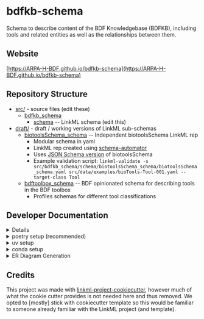 # bdfkb-schema

Schema to describe content of the BDF Knowledgebase (BDFKB), including tools and related entities as well as the relationships between them.

## Website

[https://ARPA-H-BDF.github.io/bdfkb-schema](https://ARPA-H-BDF.github.io/bdfkb-schema)

## Repository Structure

* [src/](src/) - source files (edit these)
  * [bdfkb_schema](src/bdfkb_schema)
    * [schema](src/bdfkb_schema/schema) -- LinkML schema
      (edit this)
* [draft/](draft/) - draft / working versions of LinkML sub-schemas
  * [biotoolsSchema_schema](src/bdfkb_schema/schema/biotoolsSchema_schema/) -- Independent biotoolsSchema LinkML rep
    * Modular schema in yaml
    * LinkML rep created using [schema-automator](https://github.com/linkml/schema-automator)
    * Uses [JSON Schema version](https://github.com/bio-tools/biotoolsSchema/tree/main/jsonschema) of biotoolsSchema
    * Example validation script: `linkml-validate -s src/bdfkb_schema/schema/biotoolsSchema_schema/biotoolsSchema_schema.yaml src/data/examples/bioTools-Tool-001.yaml --target-class Tool`
  * [bdftoolbox_schema](src/bdfkb_schema/schema/bdftoolbox_schema/) -- BDF opinionated schema for describing tools in the BDF toolbox
    * Profiles schemas for different tool classifications


## Developer Documentation

<details>
Use the `make` command to generate project artefacts:

* `make all`: make everything
* `make deploy`: deploys site
</details>

<details>
<summary>poetry setup (recommended)</summary>

Create virtual env and install dependencies:

`poetry install`

</details>

<details>
<summary>uv setup</summary>

Installation:
* `uv run main.py`
  * This will install all dependencies & use required Python version
* Install linkml tools (if not already installed): 
  * `uv tool install linkml`

</details>

<details>
<summary>conda setup</summary>

1. Create conda venv:

  - `conda create -n "venv" python=3.9`

2. Activate venv:

  - `conda activate venv`

3. Install dependencies:

  - `pip install .`

</details>

<details>
<summary>ER Diagram Generation</summary>

Create ER Diagram with Mermaid:
* `gen-erdiagram ./src/bdfkb_schema/schema/sample_import_schema/custom-llm-tool.yaml > mermaid.md`

</details>

## Credits

This project was made with
[linkml-project-cookiecutter](https://github.com/linkml/linkml-project-cookiecutter), however much of what the cookie cutter provides is not needed here and thus removed. We opted to \[mostly\] stick with cookiecutter template so this would be familiar to someone already familiar with the LinkML project (and template).
